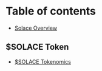 # Table of contents

* [Solace Overview](README.md)

## $SOLACE Token <a href="#solace-token" id="solace-token"></a>

* [$SOLACE Tokenomics](solace-token/solace-tokenomics.md)

